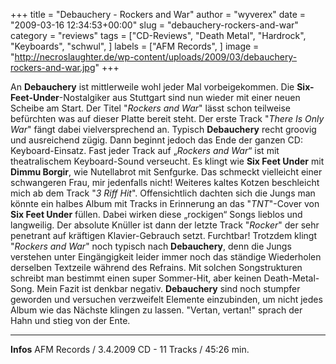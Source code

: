 +++
title = "Debauchery - Rockers and War"
author = "wyverex"
date = "2009-03-16 12:34:53+00:00"
slug = "debauchery-rockers-and-war"
category = "reviews"
tags = ["CD-Reviews", "Death Metal", "Hardrock", "Keyboards", "schwul", ]
labels = ["AFM Records", ]
image = "http://necroslaughter.de/wp-content/uploads/2009/03/debauchery-rockers-and-war.jpg"
+++

An **Debauchery** ist mittlerweile wohl jeder Mal vorbeigekommen. Die **Six-Feet-Under**-Nostalgiker aus Stuttgart sind nun wieder mit einer neuen Scheibe am Start. Der Titel "_Rockers and War_" lässt schon teilweise befürchten was auf dieser Platte bereit steht.
Der erste Track "_There Is Only War_" fängt dabei vielversprechend an. Typisch **Debauchery** recht groovig und ausreichend zügig. Dann beginnt jedoch das Ende der ganzen CD: Keyboard-Einsatz. Fast jeder Track auf „_Rockers and War_“ ist mit theatralischem Keyboard-Sound verseucht. Es klingt wie **Six Feet Under** mit **Dimmu Borgir**, wie Nutellabrot mit Senfgurke. Das schmeckt vielleicht einer schwangeren Frau, mir jedenfalls nicht!
Weiteres kaltes Kotzen beschleicht mich ab dem Track "_3 Riff Hit_". Offensichtlich dachten sich die Jungs man könnte ein halbes Album mit Tracks in Erinnerung an das "_TNT_"-Cover von **Six Feet Under** füllen. Dabei wirken diese „rockigen“ Songs lieblos und langweilig. Der absolute Knüller ist dann der letzte Track "_Rocker_" der sehr penetrant auf kräftigen Klavier-Gebrauch setzt. Furchtbar!
Trotzdem klingt "_Rockers and War_" noch typisch nach **Debauchery**, denn die Jungs verstehen unter Eingängigkeit leider immer noch das ständige Wiederholen derselben Textzeile während des Refrains. Mit solchen Songstrukturen schreibt man bestimmt einen super Sommer-Hit, aber keinen Death-Metal-Song.
Mein Fazit ist denkbar negativ. **Debauchery** sind noch stumpfer geworden und versuchen verzweifelt Elemente einzubinden, um nicht jedes Album wie das Nächste klingen zu lassen. "Vertan, vertan!" sprach der Hahn und stieg von der Ente.





---
**Infos**
AFM Records / 3.4.2009
CD - 11 Tracks / 45:26 min.
